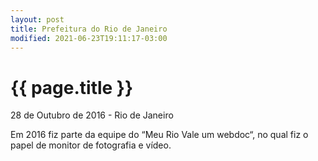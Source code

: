 ```yaml
---
layout: post
title: Prefeitura do Rio de Janeiro
modified: 2021-06-23T19:11:17-03:00
---
```


{{ page.title }}
================

<p class="meta">28 de Outubro de 2016 - Rio de Janeiro</p>

Em 2016 fiz parte da equipe do “Meu Rio Vale um webdoc“, no qual fiz o papel de monitor de fotografia e vídeo.
